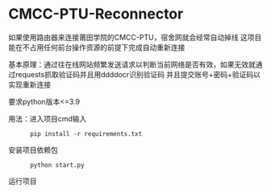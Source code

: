 # CMCC-PTU-Reconnector
 如果使用路由器来连接莆田学院的CMCC-PTU，宿舍网就会经常自动掉线 这项目能在不占用任何前台操作资源的前提下完成自动重新连接
 
基本原理：通过往在线网站频繁发送请求以判断当前网络是否有效，如果无效就通过requests抓取验证码并且用ddddocr识别验证码 并且提交账号+密码+验证码以实现重新连接

要求python版本<=3.9

用法：进入项目cmd输入

```
	  pip install -r requirements.txt
```

安装项目依赖包
```
	  python start.py
```
 运行项目
